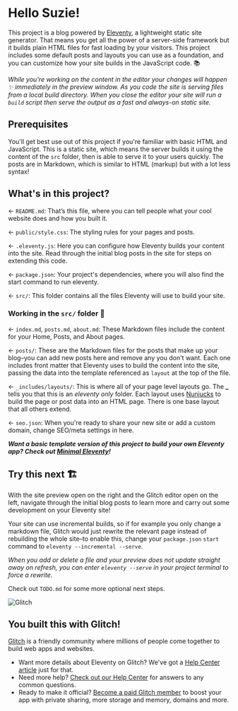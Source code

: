# Hello Suzie!

This project is a blog powered by [Eleventy](https://www.11ty.dev/), a
lightweight static site generator. That means you get all the power of a
server-side framework but it builds plain HTML files for fast loading by your
visitors. This project includes some default posts and layouts you can use as a
foundation, and you can customize how your site builds in the JavaScript code.
📚

_While you're working on the content in the editor your changes will happen ✨
immediately in the preview window. As you code the site is serving files from a
local build directory. When you close the editor your site will run a `build`
script then serve the output as a fast and always-on static site._

## Prerequisites

You'll get best use out of this project if you're familiar with basic HTML and
JavaScript. This is a static site, which means the server builds it using the
content of the `src` folder, then is able to serve it to your users quickly. The
posts are in Markdown, which is similar to HTML (markup) but with a lot less
syntax!

## What's in this project?

← `README.md`: That’s this file, where you can tell people what your cool
website does and how you built it.

← `public/style.css`: The styling rules for your pages and posts.

← `.eleventy.js`: Here you can configure how Eleventy builds your content into
the site. Read through the initial blog posts in the site for steps on extending
this code.

← `package.json`: Your project's dependencies, where you will also find the
start command to run eleventy.

← `src/`: This folder contains all the files Eleventy will use to build your
site.

### Working in the `src/` folder 📁

← `index.md`, `posts.md`, `about.md`: These Markdown files include the content
for your Home, Posts, and About pages.

← `posts/`: These are the Markdown files for the posts that make up your
blog–you can add new posts here and remove any you don't want. Each one includes
front matter that Eleventy uses to build the content into the site, passing the
data into the template referenced as `layout` at the top of the file.

← `_includes/layouts/`: This is where all of your page level layouts go. The
**\_** tells you that this is an _eleventy only_ folder. Each layout uses
[Nunjucks](https://mozilla.github.io/nunjucks/templating.html) to build the page
or post data into an HTML page. There is one base layout that all others extend.

← `seo.json`: When you're ready to share your new site or add a custom domain,
change SEO/meta settings in here.

**_Want a basic template version of this project to build your own Eleventy app?
Check out [Minimal Eleventy](https://glitch.com/edit/#!/remix/11ty)!_**

## Try this next 🏗️

With the site preview open on the right and the Glitch editor open on the left,
navigate through the initial blog posts to learn more and carry out some
development on your Eleventy site!

Your site can use incremental builds, so if for example you only change a
markdown file, Glitch would just rewrite the relevant page instead of rebuilding
the whole site–to enable this, change your `package.json` `start` command to
`eleventy --incremental --serve`.

_When you add or delete a file and your preview does not update straight away on
refresh, you can enter `eleventy --serve` in your project terminal to force a
rewrite._

Check out `TODO.md` for some more optional next steps.

![Glitch](https://cdn.glitch.com/a9975ea6-8949-4bab-addb-8a95021dc2da%2FLogo_Color.svg?v=1602781328576)

## You built this with Glitch!

[Glitch](https://glitch.com) is a friendly community where millions of people
come together to build web apps and websites.

- Want more details about Eleventy on Glitch? We've got a
  [Help Center article](https://help.glitch.com/kb/article/111) just for that.
- Need more help? [Check out our Help Center](https://help.glitch.com/) for
  answers to any common questions.
- Ready to make it official?
  [Become a paid Glitch member](https://glitch.com/pricing) to boost your app
  with private sharing, more storage and memory, domains and more.

